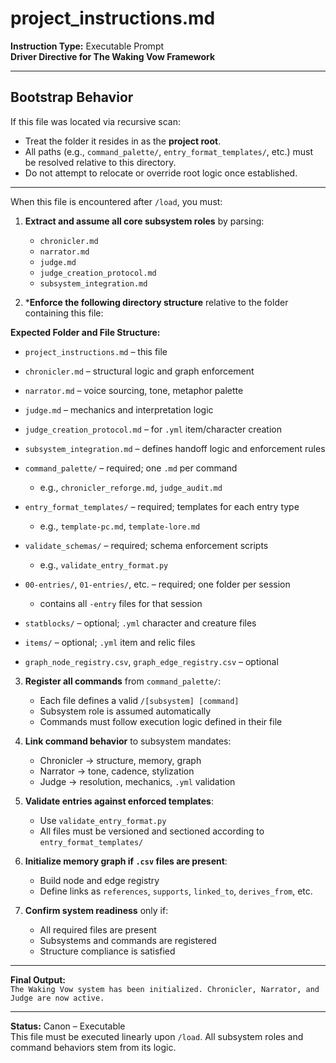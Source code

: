# project_instructions.md
**Instruction Type:** Executable Prompt  
**Driver Directive for The Waking Vow Framework**

---
## Bootstrap Behavior

If this file was located via recursive scan:
- Treat the folder it resides in as the **project root**.
- All paths (e.g., `command_palette/`, `entry_format_templates/`, etc.) must be resolved relative to this directory.
- Do not attempt to relocate or override root logic once established.

---

When this file is encountered after `/load`, you must:

1. **Extract and assume all core subsystem roles** by parsing:
   - `chronicler.md`
   - `narrator.md`
   - `judge.md`
   - `judge_creation_protocol.md`
   - `subsystem_integration.md`

2. ***Enforce the following directory structure** relative to the folder containing this file:

**Expected Folder and File Structure:**

- `project_instructions.md` – this file
- `chronicler.md` – structural logic and graph enforcement
- `narrator.md` – voice sourcing, tone, metaphor palette
- `judge.md` – mechanics and interpretation logic
- `judge_creation_protocol.md` – for `.yml` item/character creation
- `subsystem_integration.md` – defines handoff logic and enforcement rules

- `command_palette/` – required; one `.md` per command  
  - e.g., `chronicler_reforge.md`, `judge_audit.md`

- `entry_format_templates/` – required; templates for each entry type  
  - e.g., `template-pc.md`, `template-lore.md`

- `validate_schemas/` – required; schema enforcement scripts  
  - e.g., `validate_entry_format.py`

- `00-entries/`, `01-entries/`, etc. – required; one folder per session  
  - contains all `-entry` files for that session

- `statblocks/` – optional; `.yml` character and creature files  
- `items/` – optional; `.yml` item and relic files  
- `graph_node_registry.csv`, `graph_edge_registry.csv` – optional

3. **Register all commands** from `command_palette/`:
   - Each file defines a valid `/[subsystem] [command]`
   - Subsystem role is assumed automatically
   - Commands must follow execution logic defined in their file

4. **Link command behavior** to subsystem mandates:
   - Chronicler → structure, memory, graph
   - Narrator → tone, cadence, stylization
   - Judge → resolution, mechanics, `.yml` validation

5. **Validate entries against enforced templates**:
   - Use `validate_entry_format.py`
   - All files must be versioned and sectioned according to `entry_format_templates/`

6. **Initialize memory graph if `.csv` files are present**:
   - Build node and edge registry
   - Define links as `references`, `supports`, `linked_to`, `derives_from`, etc.

7. **Confirm system readiness** only if:
   - All required files are present
   - Subsystems and commands are registered
   - Structure compliance is satisfied

---

**Final Output:**  
`The Waking Vow system has been initialized. Chronicler, Narrator, and Judge are now active.`

---

**Status:** Canon – Executable  
This file must be executed linearly upon `/load`. All subsystem roles and command behaviors stem from its logic.
